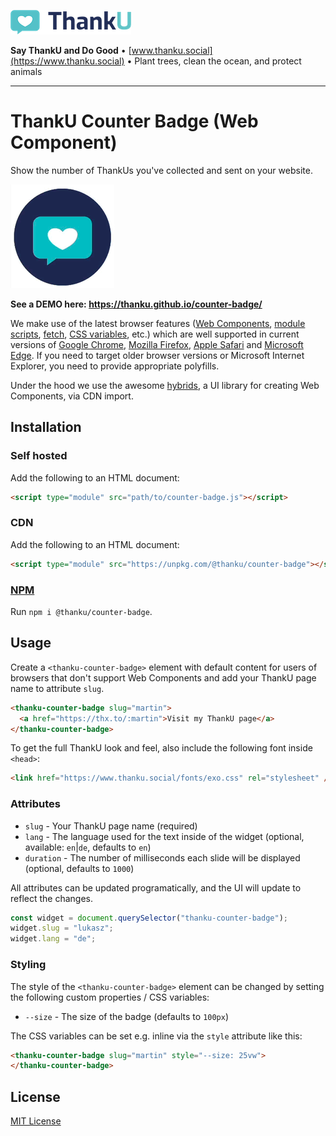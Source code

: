 ![ThankU logo](assets/thanku-logo.png)

**Say ThankU and Do Good** • [www.thanku.social](https://www.thanku.social) • Plant trees, clean the ocean, and protect animals

---

# ThankU Counter Badge (Web Component)

Show the number of ThankUs you've collected and sent on your website.

![ThankU Counter Badge Screenshot](assets/screenshot.gif)

**See a DEMO here: https://thanku.github.io/counter-badge/**

We make use of the latest browser features ([Web Components](https://developer.mozilla.org/en-US/docs/Web/Web_Components), [module scripts](https://developer.mozilla.org/en-US/docs/Web/JavaScript/Guide/Modules), [fetch](https://developer.mozilla.org/en-US/docs/Web/API/Fetch_API), [CSS variables](https://developer.mozilla.org/en-US/docs/Web/CSS/--*), etc.) which are well supported in current versions of [Google Chrome](https://www.google.com/chrome/), [Mozilla Firefox](https://www.mozilla.org/en-US/firefox/new/), [Apple Safari](https://www.apple.com/safari/) and [Microsoft Edge](https://www.microsoft.com/en-us/edge). If you need to target older browser versions or Microsoft Internet Explorer, you need to provide appropriate polyfills.

Under the hood we use the awesome [hybrids](https://hybrids.js.org), a UI library for creating Web Components, via CDN import.

## Installation

### Self hosted

Add the following to an HTML document:

```html
<script type="module" src="path/to/counter-badge.js"></script>
```

### CDN

Add the following to an HTML document:

```html
<script type="module" src="https://unpkg.com/@thanku/counter-badge"></script>
```

### [NPM](https://www.npmjs.com/package/@thanku/counter-badge)

Run `npm i @thanku/counter-badge`.

## Usage

Create a `<thanku-counter-badge>` element with default content for users of browsers that don't support Web Components and add your ThankU page name to attribute `slug`.

```html
<thanku-counter-badge slug="martin">
  <a href="https://thx.to/:martin">Visit my ThankU page</a>
</thanku-counter-badge>
```

To get the full ThankU look and feel, also include the following font inside `<head>`:

```html
<link href="https://www.thanku.social/fonts/exo.css" rel="stylesheet" />
```

### Attributes

- `slug` - Your ThankU page name (required)
- `lang` - The language used for the text inside of the widget (optional, available: `en`|`de`, defaults to `en`)
- `duration` - The number of milliseconds each slide will be displayed (optional, defaults to `1000`)

All attributes can be updated programatically, and the UI will update to reflect the changes.

```javascript
const widget = document.querySelector("thanku-counter-badge");
widget.slug = "lukasz";
widget.lang = "de";
```

### Styling

The style of the `<thanku-counter-badge>` element can be changed by setting the following custom properties / CSS variables:

- `--size` - The size of the badge (defaults to `100px`)

The CSS variables can be set e.g. inline via the `style` attribute like this:

```html
<thanku-counter-badge slug="martin" style="--size: 25vw">
</thanku-counter-badge>
```

## License

[MIT License](LICENSE)
